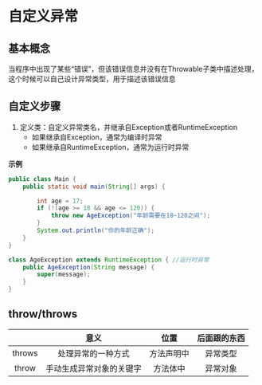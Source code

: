 # 自定义异常

## 基本概念

当程序中出现了某些“错误”，但该错误信息并没有在Throwable子类中描述处理，这个时候可以自己设计异常类型，用于描述该错误信息

## 自定义步骤

1.   定义类：自定义异常类名，并继承自Exception或者RuntimeException
     -   如果继承自Exception，通常为编译时异常
     -   如果继承自RuntimeException，通常为运行时异常

**示例**

```Java
public class Main {
    public static void main(String[] args) {

        int age = 17;
        if (!(age >= 18 && age <= 120)) {
            throw new AgeException("年龄需要在18~120之间");
        }
        System.out.println("你的年龄正确");
    }
}

class AgeException extends RuntimeException { //运行时异常
    public AgeException(String message) {
        super(message);
    }
}
```

## throw/throws

|        |           意义           |    位置    | 后面跟的东西 |
| :----: | :----------------------: | :--------: | :----------: |
| throws |    处理异常的一种方式    | 方法声明中 |   异常类型   |
| throw  | 手动生成异常对象的关键字 |  方法体中  |   异常对象   |
